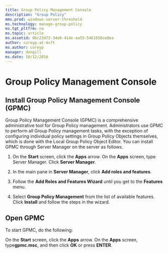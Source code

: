 ```yaml
---
title: Group Policy Management Console
description: "Group Policy"
mms.prod: windows-server-threshold
ms.technology: manage-group-policy
ms.tgt_pltfrm: na
ms.topic: article
ms.assetid: 0bc23d72-34e0-414e-aa55-5461658ce8ea
author: coreyp-at-msft
ms.author: coreyp
manager: dongill
ms.date: 10/12/2016
---
```



# Group Policy Management Console

## Install Group Policy Management Console (GPMC)
Group Policy Management Console (GPMC) is a comprehensive administrative tool for Group Policy management. Administrators use GPMC to perform all Group Policy management tasks, with the exception of configuring individual policy settings in Group Policy Objects themselves, which is done with the Local Group Policy Object Editor. You can install GPMC through Server Manager on the server as follows.

1.  On the **Start** screen, click the **Apps** arrow. On the **Apps** screen, type Server Manager. Click **Server Manager**.

2.  In the main pane in **Server Manager**, click **Add roles and features**.

3.  Follow the **Add Roles and Features Wizard** until you get to the **Features** menu.

4.  Select **Group Policy Management** from the list of available features. Click **Install** and follow the steps in the wizard.

## Open GPMC
To start GPMC, do the following:

On the **Start** screen, click the **Apps** arrow. On the **Apps** screen, type**gpmc.msc**, and then click **OK** or press **ENTER**.


